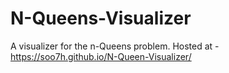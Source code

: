 # N-Queens-Visualizer
A visualizer for the n-Queens problem.
Hosted at - https://soo7h.github.io/N-Queen-Visualizer/
